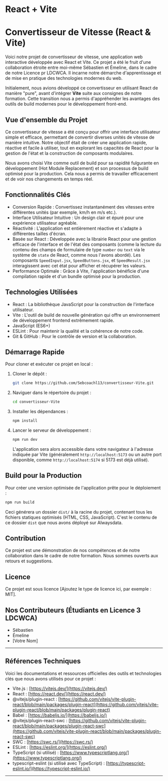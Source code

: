 # React + Vite

# Convertisseur de Vitesse (React & Vite)

Voici notre projet de convertisseur de vitesse, une application web interactive développée avec React et Vite. Ce projet a été le fruit d'une collaboration étroite entre moi-même Sébastien et Émeline, dans le cadre de notre Licence pr LDCWCA. Il incarne notre démarche d'apprentissage et de mise en pratique des technologies modernes du web.

Initialement, nous avions développé ce convertisseur en utilisant React de manière "pure", avant d'intégrer **Vite** suite aux consignes de notre formation. Cette transition nous a permis d'appréhender les avantages des outils de build modernes pour le développement front-end.

##  Vue d'ensemble du Projet

Ce convertisseur de vitesse a été conçu pour offrir une interface utilisateur simple et efficace, permettant de convertir diverses unités de vitesse de manière intuitive. Notre objectif était de créer une application rapide, réactive et facile à utiliser, tout en explorant les capacités de React pour la gestion de l'état et la construction de composants modulaires.

Nous avons choisi Vite comme outil de build pour sa rapidité fulgurante en développement (Hot Module Replacement) et son processus de build optimisé pour la production. Cela nous a permis de travailler efficacement et de voir nos changements en temps réel.

## Fonctionnalités Clés

  * Conversion Rapide : Convertissez instantanément des vitesses entre différentes unités (par exemple, km/h en m/s etc.).
  * Interface Utilisateur Intuitive : Un design clair et épuré pour une expérience utilisateur agréable.
  * Réactivité : L'application est entièrement réactive et s'adapte à différentes tailles d'écran.
  * Basée sur React : Développée avec la librairie React pour une gestion efficace de l'interface et de l'état des composants (comme la lecture du contenu des champs de formulaire de type `number` ou `text` via le système de `state` de React, comme nous l'avons abordé). Les composants `SpeedInput.jsx`, `SpeedButtons.jsx`, et `SpeedResult.jsx` interagissent avec cet état pour afficher et récupérer les valeurs.
  * Performance Optimale : Grâce à Vite, l'application bénéficie d'une compilation rapide et d'un bundle optimisé pour la production.

##  Technologies Utilisées

  * React : La bibliothèque JavaScript pour la construction de l'interface utilisateur.
  * Vite : L'outil de build de nouvelle génération qui offre un environnement de développement frontend extrêmement rapide.
  * JavaScript (ES6+)
  * ESLint : Pour maintenir la qualité et la cohérence de notre code.
  * Git & GitHub : Pour le contrôle de version et la collaboration.

## Démarrage Rapide

Pour cloner et exécuter ce projet en local :

1.  Cloner le dépôt :
    ```bash
    git clone https://github.com/Sebcoachl13/convertisseur-Vite.git
    ```
2.  Naviguer dans le répertoire du projet :
    ```bash
    cd convertisseur-Vite
    ```
3.  Installer les dépendances :
    ```bash
    npm install
    ```
4.  Lancer le serveur de développement :
    ```bash
    npm run dev
    ```
    L'application sera alors accessible dans votre navigateur à l'adresse indiquée par Vite (généralement `http://localhost:5173` ou un autre port disponible, comme `http://localhost:5174` si 5173 est déjà utilisé).

##  Build pour la Production

Pour créer une version optimisée de l'application prête pour le déploiement :

```bash
npm run build
```

Ceci générera un dossier `dist/` à la racine du projet, contenant tous les fichiers statiques optimisés (HTML, CSS, JavaScript). C'est le contenu de ce dossier `dist` que nous avons déployé sur Alwaysdata.

##  Contribution

Ce projet est une démonstration de nos compétences et de notre collaboration dans le cadre de notre formation. Nous sommes ouverts aux retours et suggestions.

##  Licence

Ce projet est sous licence [Ajoutez le type de licence ici, par exemple : MIT].

##  Nos Contributeurs (Étudiants en Licence 3 LDCWCA)

  * Sébastien
  * Émeline
  * [Votre Nom]

-----

##  Références Techniques

Voici les documentations et ressources officielles des outils et technologies clés que nous avons utilisés pour ce projet :

  * Vite.js : [https://vitejs.dev/](https://vitejs.dev/)
  * React : [https://react.dev/](https://react.dev/)
  * @vitejs/plugin-react : [https://github.com/vitejs/vite-plugin-react/blob/main/packages/plugin-react](https://github.com/vitejs/vite-plugin-react/blob/main/packages/plugin-react)
  * Babel : [https://babeljs.io/](https://babeljs.io/)
  * @vitejs/plugin-react-swc : [https://github.com/vitejs/vite-plugin-react/blob/main/packages/plugin-react-swc](https://github.com/vitejs/vite-plugin-react/blob/main/packages/plugin-react-swc)
  * SWC : [https://swc.rs/](https://swc.rs/)
  * ESLint : [https://eslint.org/](https://eslint.org/)
  * TypeScript (si utilisé) : [https://www.typescriptlang.org/](https://www.typescriptlang.org/)
  * typescript-eslint (si utilisé avec TypeScript) : [https://typescript-eslint.io/](https://typescript-eslint.io/)

-----
